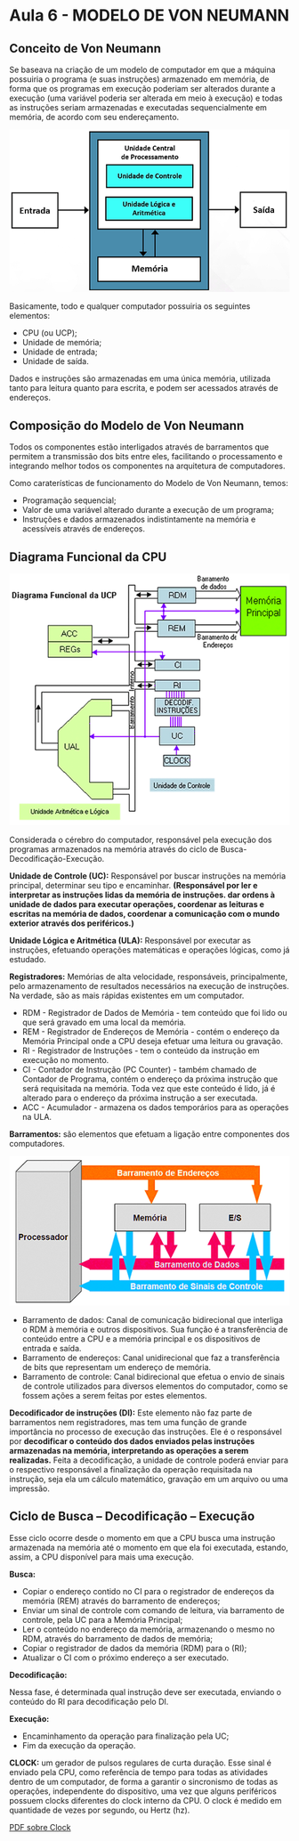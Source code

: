 # Aula 6 - MODELO DE VON NEUMANN

## Conceito de Von Neumann

Se baseava na criação de um modelo de computador em que a máquina possuiria o programa (e suas instruções) armazenado em memória, de forma que os programas em execução poderiam ser alterados durante a execução (uma variável poderia ser alterada em meio à execução) e todas as instruções seriam armazenadas e executadas sequencialmente em memória, de acordo com seu endereçamento.

![Conceito de Von Neumann](/media/conceito_von_neumann.png)

Basicamente, todo e qualquer computador possuiria os seguintes elementos:

- CPU (ou UCP);
- Unidade de memória;
- Unidade de entrada;
- Unidade de saída.

Dados e instruções são armazenadas em uma única memória, utilizada tanto para leitura quanto para escrita, e podem ser acessados através de endereços.

## Composição do Modelo de Von Neumann
Todos os componentes estão interligados através de barramentos que permitem a transmissão dos bits entre eles, facilitando o processamento e integrando melhor todos os componentes na arquitetura de computadores.

Como caraterísticas de funcionamento do Modelo de Von Neumann, temos:

- Programação sequencial;
- Valor de uma variável alterado durante a execução de um programa;
- Instruções e dados armazenados indistintamente na memória e acessíveis através de endereços.

## Diagrama Funcional da CPU

![Diagrama Funcional da CPU](/media/diagrama_funcional_cpu.png)

Considerada o cérebro do computador, responsável pela execução dos programas armazenados na memória através do ciclo de Busca-Decodificação-Execução.

**Unidade de Controle (UC):** Responsável por buscar instruções na memória principal, determinar seu tipo e encaminhar. **(Responsável por ler e interpretar as instruções lidas da memória de instruções. dar ordens à unidade de dados para executar operações, coordenar as leituras e escritas na memória de dados, coordenar a comunicação com o mundo exterior através dos periféricos.)**

**Unidade Lógica e Aritmética (ULA):** Responsável por executar as instruções, efetuando operações matemáticas e operações lógicas, como já estudado.

**Registradores:** Memórias de alta velocidade, responsáveis, principalmente, pelo armazenamento de resultados necessários na execução de instruções. Na verdade, são as mais rápidas existentes em um computador.

- RDM - Registrador de Dados de Memória - tem conteúdo que foi lido ou que será gravado em uma local da memória.
- REM - Registrador de Endereços de Memória - contém o endereço da Memória Principal onde a CPU deseja efetuar uma leitura ou gravação.
- RI - Registrador de Instruções - tem o conteúdo da instrução em execução no momento.
- CI - Contador de Instrução (PC Counter) - também chamado de Contador de Programa, contém o endereço da próxima instrução que será requisitada na memória. Toda vez que este conteúdo é lido, já é alterado para o endereço da próxima instrução a ser executada.
- ACC - Acumulador - armazena os dados temporários para as operações na ULA.

**Barramentos:** são elementos que efetuam a ligação entre componentes dos computadores.

![Barramentos](/media/barramentos.png)

- Barramento de dados: Canal de comunicação bidirecional que interliga o RDM à memória e outros dispositivos. Sua função é a transferência de conteúdo entre a CPU e a memória principal e os dispositivos de entrada e saída.
- Barramento de endereços: Canal unidirecional que faz a transferência de bits que representam um endereço de memória.
- Barramento de controle: Canal bidirecional que efetua o envio de sinais de controle utilizados para diversos elementos do computador, como se fossem ações a serem feitas por estes elementos.

**Decodificador de instruções (DI):** Este elemento não faz parte de barramentos nem registradores, mas tem uma função de grande importância no processo de execução das instruções. Ele é o responsável por **decodificar o conteúdo dos dados enviados pelas instruções armazenadas na memória, interpretando as operações a serem realizadas.** Feita a decodificação, a unidade de controle poderá enviar para o respectivo responsável a finalização da operação requisitada na instrução, seja ela um cálculo matemático, gravação em um arquivo ou uma impressão.

## Ciclo de Busca – Decodificação – Execução

Esse ciclo ocorre desde o momento em que a CPU busca uma instrução armazenada na memória até o momento em que ela foi executada, estando, assim, a CPU disponível para mais uma execução.

**Busca:**

- Copiar o endereço contido no CI para o registrador de endereços da memória (REM) através do barramento de endereços;
- Enviar um sinal de controle com comando de leitura, via barramento de controle, pela UC para a Memória Principal;
- Ler o conteúdo no endereço da memória, armazenando o mesmo no RDM, através do barramento de dados de memória;
- Copiar o registrador de dados da memória (RDM) para o (RI);
- Atualizar o CI com o próximo endereço a ser executado.

**Decodificação:**

Nessa fase, é determinada qual instrução deve ser executada, enviando o conteúdo do RI para decodificação pelo DI.

**Execução:**

- Encaminhamento da operação para finalização pela UC;
- Fim da execução da operação.

**CLOCK:** um gerador de pulsos regulares de curta duração. Esse sinal é enviado pela CPU, como referência de tempo para todas as atividades dentro de um computador, de forma a garantir o sincronismo de todas as operações, independente do dispositivo, uma vez que alguns periféricos possuem clocks diferentes do clock interno da CPU. O clock é medido em quantidade de vezes por segundo, ou Hertz (hz).

[PDF sobre Clock](/media/clock.pdf)